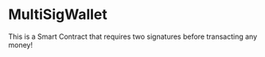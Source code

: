 # MultiSigWallet
This is a Smart Contract that requires two signatures before transacting any money! 

